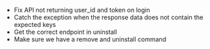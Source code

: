 - Fix API not returning user_id and token on login
- Catch the exception when the response data does not contain the expected keys
- Get the correct endpoint in uninstall
- Make sure we have a remove and uninstall command
